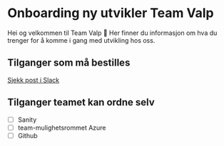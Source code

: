 # Onboarding ny utvikler Team Valp
Hei og velkommen til Team Valp 👋
Her finner du informasjon om hva du trenger for å komme i gang med
utvikling hos oss.

## Tilganger som må bestilles
[Sjekk post i Slack](https://nav-it.slack.com/files/T5LNAMWNA/F03HTNWU8UB)

## Tilganger teamet kan ordne selv
- [ ] Sanity
- [ ] team-mulighetsrommet Azure
- [ ] Github
